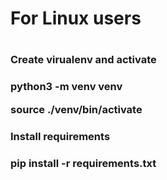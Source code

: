 <h1>For Linux users<h1>
  <h3>Create virualenv and activate<h3>
    <p>python3 -m venv venv<p>
    <p>source ./venv/bin/activate<p>
   <h3>Install requirements<h3>
     <p>pip install -r requirements.txt<p>
